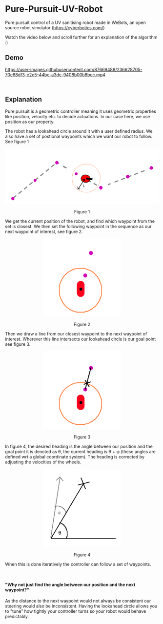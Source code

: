 # Pure-Pursuit-UV-Robot 

Pure pursuit control of a UV sanitising robot made in WeBots, an open source robot simulator (https://cyberbotics.com/)

Watch the video below and scroll further for an explanation of the algorithm :)

## Demo

https://user-images.githubusercontent.com/87669488/236628705-70e88df3-e2e5-44bc-a3dc-9408b00b6bcc.mp4

$~~~~~~~~~~$

## Explanation

Pure pursuit is a geometric controller meaning it uses geometric properties like position, velocity etc. to decide actuations. In our case here, we use position as our property.

The robot has a lookahead circle around it with a user defined radius. We also have a set of postional waypoints which we want our robot to follow. See figure 1

<p align="center">
  <kbd>
    <img src="https://raw.githubusercontent.com/keatinl1/Pure-Pursuit-UV-Robot/main/figures/1.png">
  </kbd>
</p>
<p align="center">
Figure 1
</p>

We get the current position of the robot, and find which waypoint from the set is closest. We then set the following waypoint in the sequence as our next waypoint of interest, see figure 2.

<p align="center">
  <kbd>
    <img width=256 height=256 src="https://raw.githubusercontent.com/keatinl1/Pure-Pursuit-UV-Robot/main/figures/2.png">
  </kbd>
</p>
<p align="center">
Figure 2
</p>

Then we draw a line from our closest waypoint to the next waypoint of interest. Wherever this line intersects our lookahead circle is our goal point see figure 3.

<p align="center">
  <kbd>
    <img width=256 height=256 src="https://raw.githubusercontent.com/keatinl1/Pure-Pursuit-UV-Robot/main/figures/3.png">
  </kbd>
</p>
<p align="center">
Figure 3
</p>

In figure 4, the desired heading is the angle between our position and the goal point it is denoted as θ, the current heading is θ + φ (these angles are defined wrt a global coordinate system). The heading is corrected by adjusting the velocities of the wheels.

<p align="center">
  <kbd>
    <img width=256 height=256 src="https://raw.githubusercontent.com/keatinl1/Pure-Pursuit-UV-Robot/main/figures/4.png">
  </kbd>
</p>
<p align="center">
Figure 4
</p>

When this is done iteratively the controller can follow a set of waypoints.

$~~~~~~~~~~$

#### "Why not just find the angle between our position and the next waypoint?"

As the distance to the next waypoint would not always be consistent our steering would also be inconsistent. Having the lookahead circle allows you to "tune" how tightly your controller turns so your robot would behave predictably.
